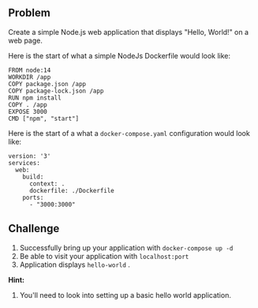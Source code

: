 
## Problem 
Create a simple Node.js web application that displays "Hello, World!" on a web page.

Here is the start of what a simple NodeJs Dockerfile would look like:

```
FROM node:14
WORKDIR /app
COPY package.json /app
COPY package-lock.json /app
RUN npm install
COPY . /app
EXPOSE 3000
CMD ["npm", "start"]
```
Here is the start of a what a `docker-compose.yaml` configuration would look like:

```
version: '3'
services:
  web:
    build:
      context: .
      dockerfile: ./Dockerfile
    ports:
      - "3000:3000"
```

## Challenge

1. Successfully bring up your application with `docker-compose up -d`
1. Be able to visit your application with `localhost:port`
1. Application displays `hello-world` .

**Hint:**

1. You'll need to look into setting up a basic hello world application.
